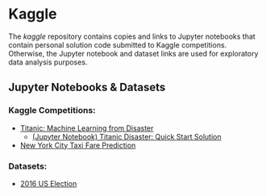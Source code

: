 # Kaggle
The *kaggle* repository contains copies and links to Jupyter notebooks that contain personal solution code submitted to Kaggle competitions. Otherwise, the Jupyter notebook and dataset links are used for exploratory data analysis purposes.

## Jupyter Notebooks & Datasets

### Kaggle Competitions:
  - [Titanic: Machine Learning from Disaster](https://www.kaggle.com/c/titanic)
    - [(Jupyter Notebook) Titanic Disaster: Quick Start Solution](https://www.kaggle.com/peterwhy25/titanic-machine-learning-from-disaster-soln)
  - [New York City Taxi Fare Prediction](https://www.kaggle.com/c/new-york-city-taxi-fare-prediction) 
  
### Datasets:
  - [2016 US Election](https://www.kaggle.com/benhamner/2016-us-election/home)
